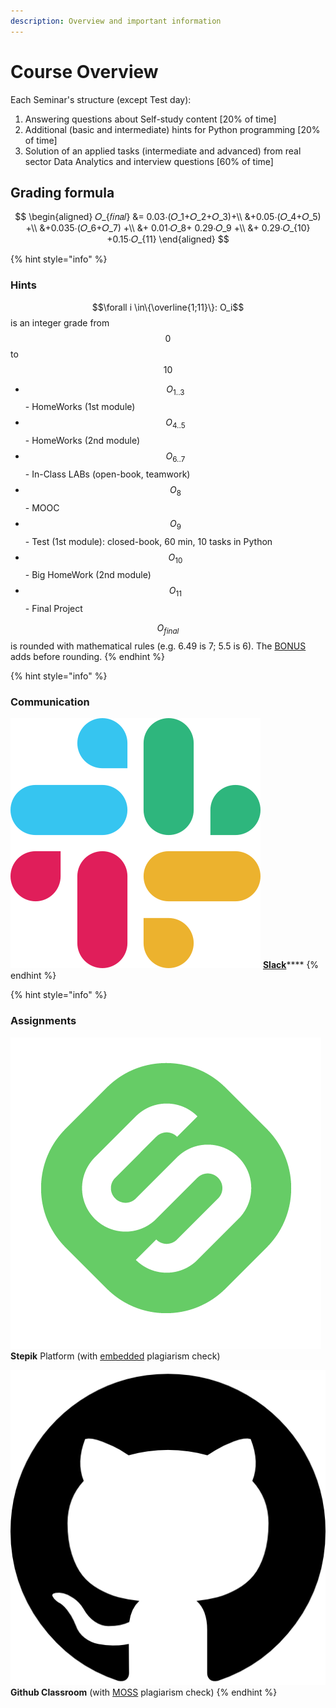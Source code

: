 ```yaml
---
description: Overview and important information
---
```


# Course Overview

Each Seminar's structure \(except Test day\):

1. Answering questions about Self-study content \[20% of time\]
2. Additional \(basic and intermediate\) hints for Python programming \[20% of time\]
3. Solution of an applied tasks \(intermediate and advanced\) from real sector Data Analytics and interview questions \[60% of time\]

## Grading formula

$$
\begin{aligned}
𝑂_{𝑓𝑖𝑛𝑎𝑙} &= 0.03⋅(𝑂_1+𝑂_2+𝑂_3)+\\
&+0.05⋅(𝑂_4+𝑂_5) +\\
&+0.035⋅(𝑂_6+𝑂_7) +\\
&+ 0.01⋅𝑂_8+ 0.29⋅𝑂_9 +\\
&+ 0.29⋅𝑂_{10} +0.15⋅𝑂_{11}
\end{aligned}
$$

{% hint style="info" %}
### Hints

 $$\forall i \in\{\overline{1;11}\}: O_i$$ is an integer grade from $$0$$ to $$10$$

* $$O_{1..3}$$ - HomeWorks \(1st module\)
* $$O_{4..5}$$ - HomeWorks \(2nd module\)
* $$O_{6..7}$$ - In-Class LABs \(open-book, teamwork\)
* $$O_{8}$$ - MOOC
* $$O_{9}$$ - Test \(1st module\): closed-book, 60 min, 10 tasks in Python
* $$O_{10}$$ - Big HomeWork \(2nd module\)
* $$O_{11}$$ - Final Project

$$O_{final}$$ is rounded with mathematical rules \(e.g. 6.49 is 7; 5.5 is 6\). The [BONUS](https://ternikov.gitbook.io/im2020/course-overview/final-project#loyalty-program-bonus) adds before rounding.
{% endhint %}

{% hint style="info" %}
### Communication

![](../.gitbook/assets/slack-icon.png) [**Slack**](https://im2020workspace.slack.com)\*\*\*\*
{% endhint %}

{% hint style="info" %}
### Assignments

![](../.gitbook/assets/stepik_logotype.png) **Stepik** Platform \(with [embedded](https://support.stepik.org/hc/en-us/articles/360000159913-Learners-data) plagiarism check\)

![](../.gitbook/assets/25231.png) **Github Classroom** \(with [MOSS](https://theory.stanford.edu/~aiken/moss/) plagiarism check\)
{% endhint %}

